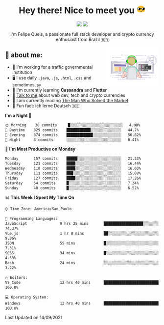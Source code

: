 
<h1 align="center">Hey there! Nice to meet you <img src="assets/sunglasses.gif" width="30"/></h1>

<p align="center">
  <a href="https://www.linkedin.com/in/fqueis"><img src="https://img.shields.io/badge/-LinkedIn-blue?style=flat&logo=Linkedin&logoColor=white" /></a>
  <a href="mailto:fqueis@gmail.com"><img src="https://img.shields.io/badge/-Gmail-c14438?style=flat&logo=Gmail&logoColor=white" /></a>
</p>

<p align="center">I'm Felipe Queis, a passionate full stack developer and crypto currency enthusiast from Brazil 🇧🇷</p>

<img width="35%" align="right" alt="fqueis" src="assets/profile.gif" /></p>

## 🤵 about me:

- 🏢 I'm working for a traffic governmental institution
- 🖥️ I use daily `.java`, `.js`, `.html`, `.css` and sometimes`.py`
- 🌱 I'm currently learning **Cassandra** and **Flutter**
- 💬 [Talk to me](https://github.com/fqueis/fqueis/discussions) about web dev, tech and crypto currencies
- 📖 I am currently reading [The Man Who Solved the Market](https://amzn.com/073521798X)
- 💭 Fun fact: ich lerne Deutsch 🇩🇪

<!--START_SECTION:waka-->
**I'm a Night 🦉** 

```text
🌞 Morning    30 commits     █░░░░░░░░░░░░░░░░░░░░░░░░   4.08% 
🌆 Daytime    329 commits    ███████████░░░░░░░░░░░░░░   44.7% 
🌃 Evening    374 commits    ████████████░░░░░░░░░░░░░   50.82% 
🌙 Night      3 commits      ░░░░░░░░░░░░░░░░░░░░░░░░░   0.41%

```
📅 **I'm Most Productive on Monday** 

```text
Monday       157 commits    █████░░░░░░░░░░░░░░░░░░░░   21.33% 
Tuesday      121 commits    ████░░░░░░░░░░░░░░░░░░░░░   16.44% 
Wednesday    118 commits    ████░░░░░░░░░░░░░░░░░░░░░   16.03% 
Thursday     111 commits    ███░░░░░░░░░░░░░░░░░░░░░░   15.08% 
Friday       127 commits    ████░░░░░░░░░░░░░░░░░░░░░   17.26% 
Saturday     54 commits     █░░░░░░░░░░░░░░░░░░░░░░░░   7.34% 
Sunday       48 commits     █░░░░░░░░░░░░░░░░░░░░░░░░   6.52%

```


📊 **This Week I Spent My Time On** 

```text
⌚︎ Time Zone: America/Sao_Paulo

💬 Programming Languages: 
JavaScript               9 hrs 25 mins       ██████████████████░░░░░░░   74.37% 
Vue.js                   1 hr 8 mins         ██░░░░░░░░░░░░░░░░░░░░░░░   9.06% 
JSON                     55 mins             █░░░░░░░░░░░░░░░░░░░░░░░░   7.31% 
SCSS                     34 mins             █░░░░░░░░░░░░░░░░░░░░░░░░   4.53% 
Bash                     24 mins             ░░░░░░░░░░░░░░░░░░░░░░░░░   3.22%

🔥 Editors: 
VS Code                  12 hrs 40 mins      █████████████████████████   100.0%

💻 Operating System: 
Windows                  12 hrs 40 mins      █████████████████████████   100.0%

```


 Last Updated on 14/09/2021
<!--END_SECTION:waka-->
